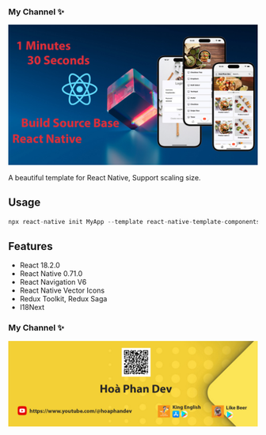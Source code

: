### My Channel ✨
[<img src="https://github.com/hoaphantn7604/file-upload/blob/master/document/template/react_native_template_boilerplate.jpg">](https://www.youtube.com/channel/UClwDARgTpIwOOugYtgEW1Uw?sub_confirmation=1)

A beautiful template for React Native, Support scaling size.
## Usage
```js
npx react-native init MyApp --template react-native-template-components
```
## Features

- React 18.2.0</br>
- React Native 0.71.0</br>
- React Navigation V6</br>
- React Native Vector Icons</br>
- Redux Toolkit, Redux Saga</br>
- I18Next</br>


### My Channel ✨
[<img src="https://github.com/hoaphantn7604/file-upload/blob/master/document/profile/hoa_phan_dev_banner.png">](https://www.youtube.com/channel/UClwDARgTpIwOOugYtgEW1Uw?sub_confirmation=1)
